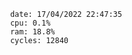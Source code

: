 

                date: 17/04/2022 22:47:35
                cpu: 0.1%
                ram: 18.8%
                cycles: 12840

                         